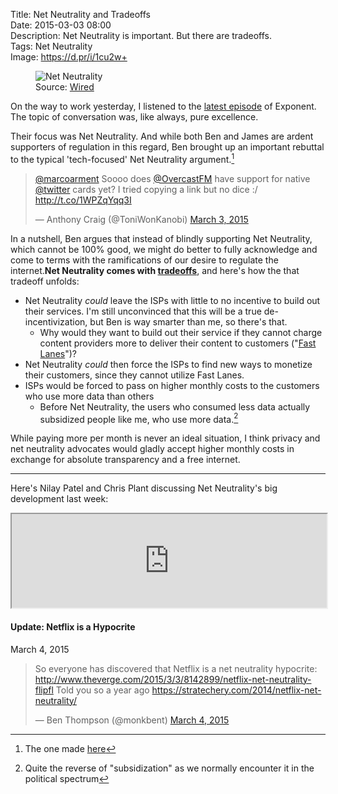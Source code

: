 Title: Net Neutrality and Tradeoffs  
Date: 2015-03-03 08:00  
Description: Net Neutrality is important. But there are tradeoffs.  
Tags: Net Neutrality  
Image: https://d.pr/i/1cu2w+  

<figure>
	<img src="https://d.pr/i/1cu2w+" alt="Net Neutrality" title="Net Neutrality">
	<figcaption class="source">Source: <a href="http://www.wired.com/wp-content/uploads/blogs/opinion/wp-content/uploads/2014/01/net-neutrality-op.jpg" title="Source of photo">Wired</a></figcaption></figure>

On the way to work yesterday, I listened to the [latest episode][1] of Exponent. The topic of conversation was, like always, pure excellence.

Their focus was Net Neutrality. And while both Ben and James are ardent supporters of regulation in this regard, Ben brought up an important rebuttal to the typical 'tech-focused' Net Neutrality argument.[^1]

<blockquote lang="en"><p><a href="https://twitter.com/marcoarment" title="Marco Arment on Twitter">@marcoarment</a> Soooo does <a href="https://twitter.com/OvercastFM" title="Overcast account on Twitter">@OvercastFM</a> have support for native <a href="https://twitter.com/twitter" title="Official Twitter account on Twitter">@twitter</a> cards yet? I tried copying a link but no dice :/ <a href="http://t.co/1WPZqYqq3I" title="Me asking Marco a question about Ovecast cards">http://t.co/1WPZqYqq3I</a></p>&mdash; Anthony Craig (@ToniWonKanobi) <a href="https://twitter.com/ToniWonKanobi/status/572771760392675328" title="Original post to Marco Arment">March 3, 2015</a></blockquote>

In a nutshell, Ben argues that instead of blindly supporting Net Neutrality, which cannot be 100% good, we might do better to fully acknowledge and come to terms with the ramifications of our desire to regulate the internet.**Net Neutrality comes with [tradeoffs][2]**, and here's how the that tradeoff unfolds:

* Net Neutrality *could* leave the ISPs with little to no incentive to build out their services. I'm still unconvinced that this will be a true de-incentivization, but Ben is way smarter than me, so there's that.
	* Why would they want to build out their service if they cannot charge content providers more to deliver their content to customers ("[Fast Lanes][3]")?
* Net Neutrality *could* then force the ISPs to find new ways to monetize their customers, since they cannot utilize Fast Lanes. 
* ISPs would be forced to pass on higher monthly costs to the customers who use more data than others
	* Before Net Neutrality, the users who consumed less data actually subsidized people like me, who use more data.[^2] 

While paying more per month is never an ideal situation, I think privacy and net neutrality advocates would gladly accept higher monthly costs in exchange for absolute transparency and a free internet. 

***

Here's Nilay Patel and Chris Plant discussing Net Neutrality's big development last week:

<iframe class="radius" style="width: 100%;" src="https://w.soundcloud.com/player/?url=https%3A//api.soundcloud.com/tracks/193999672&amp;color=ff5500"></iframe>

<aside class="update">

#### Update: Netflix is a Hypocrite

March 4, 2015
<!-- {.updatetime} -->

<blockquote><p>So everyone has discovered that Netflix is a net neutrality hypocrite: <a href="http://www.theverge.com/2015/3/3/8142899/netflix-net-neutrality-flipfl" title="The Verge commenting on Netflix and net neutrality">http://www.theverge.com/2015/3/3/8142899/netflix-net-neutrality-flipfl</a>&#10;&#10;Told you so a year ago <a href="https://stratechery.com/2014/netflix-net-neutrality/" title="Ben Thompson on net neutrality">https://stratechery.com/2014/netflix-net-neutrality/</a></p>&mdash; Ben Thompson (@monkbent) <a href="https://twitter.com/monkbent/status/573141062073520128" title="Ben Thompson telling us he was right about this a year ago">March 4, 2015</a></blockquote>

</aside>

[^1]: The one made [here][a]
[^2]: Quite the reverse of "subsidization" as we normally encounter it in the political spectrum

[a]: /2015/2/3/my-take-on-net-neutrality "My take on net neutrality"

[1]: https://overcast.fm/+BihnR0COE "Exponent, episode 36"
[2]: http://stratechery.com/2014/netflix-net-neutrality/ "Ben Thompson's post on net neutrality"
[3]: http://en.wikipedia.org/wiki/Net_neutrality_in_the_United_States#FCC_Open_Internet_Order_.282010.29 "Wikipedia: Net neutrality"